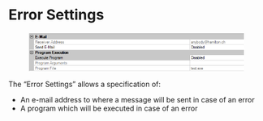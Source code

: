 # Error Settings

<figure><img src="../../.gitbook/assets/image (5).png" alt=""><figcaption></figcaption></figure>

The “Error Settings” allows a specification of:

* An e-mail address to where a message will be sent in case of an error
* A program which will be executed in case of an error
